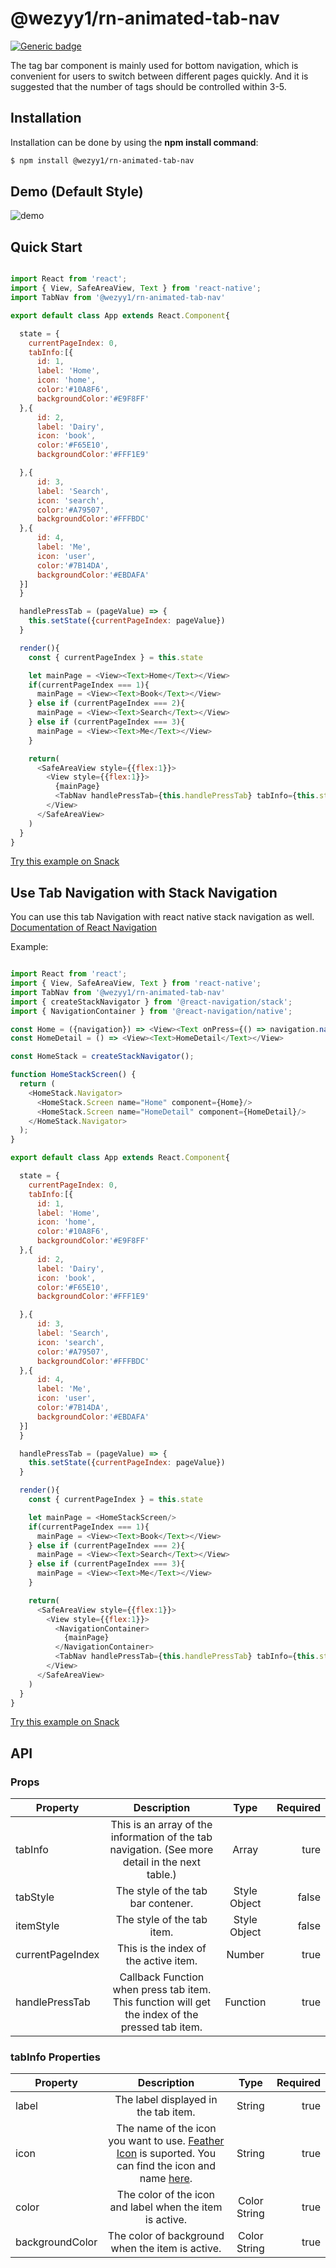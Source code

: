 # @wezyy1/rn-animated-tab-nav
[![Generic badge](https://img.shields.io/badge/npm-6.14.4-green.svg)](https://www.npmjs.com/package/@wezyy1/rn-animated-tab-nav)

The tag bar component is mainly used for bottom navigation, which is convenient for users to switch between different pages quickly. And it is suggested that the number of tags should be controlled within 3-5.

## Installation

Installation can be done by using the **npm install command**:
```bash
$ npm install @wezyy1/rn-animated-tab-nav
```

## Demo (Default Style)

![demo](https://amberyiyao.github.io/tryUploadImg/1590356174629549.gif)


## Quick Start

```javascript

import React from 'react';
import { View, SafeAreaView, Text } from 'react-native';
import TabNav from '@wezyy1/rn-animated-tab-nav'

export default class App extends React.Component{

  state = {
    currentPageIndex: 0,
    tabInfo:[{
      id: 1,
      label: 'Home',
      icon: 'home',
      color:'#10A8F6',
      backgroundColor:'#E9F8FF'
  },{
      id: 2,
      label: 'Dairy',
      icon: 'book',
      color:'#F65E10',
      backgroundColor:'#FFF1E9'

  },{
      id: 3,
      label: 'Search',
      icon: 'search',
      color:'#A79507',
      backgroundColor:'#FFFBDC'
  },{
      id: 4,
      label: 'Me',
      icon: 'user',
      color:'#7B14DA',
      backgroundColor:'#EBDAFA'
  }]
  }

  handlePressTab = (pageValue) => {
    this.setState({currentPageIndex: pageValue})
  }

  render(){
    const { currentPageIndex } = this.state

    let mainPage = <View><Text>Home</Text></View>
    if(currentPageIndex === 1){
      mainPage = <View><Text>Book</Text></View>
    } else if (currentPageIndex === 2){
      mainPage = <View><Text>Search</Text></View>
    } else if (currentPageIndex === 3){
      mainPage = <View><Text>Me</Text></View>
    }

    return(
      <SafeAreaView style={{flex:1}}>
        <View style={{flex:1}}>
          {mainPage}
          <TabNav handlePressTab={this.handlePressTab} tabInfo={this.state.tabInfo} currentPageIndex={this.state.currentPageIndex}/>
        </View>
      </SafeAreaView>
    )
  }
}

```

[Try this example on Snack](https://snack.expo.io/0j0iJiY6I)

## Use Tab Navigation with Stack Navigation

You can use this tab Navigation with react native stack navigation as well. 
[Documentation of React Navigation](https://reactnative.dev/docs/navigation)

Example:
```javascript

import React from 'react';
import { View, SafeAreaView, Text } from 'react-native';
import TabNav from '@wezyy1/rn-animated-tab-nav'
import { createStackNavigator } from '@react-navigation/stack';
import { NavigationContainer } from '@react-navigation/native';

const Home = ({navigation}) => <View><Text onPress={() => navigation.navigate('HomeDetail')}>Home</Text></View>
const HomeDetail = () => <View><Text>HomeDetail</Text></View>

const HomeStack = createStackNavigator();

function HomeStackScreen() {
  return (
    <HomeStack.Navigator>
      <HomeStack.Screen name="Home" component={Home}/>
      <HomeStack.Screen name="HomeDetail" component={HomeDetail}/>
    </HomeStack.Navigator>
  );
}

export default class App extends React.Component{

  state = {
    currentPageIndex: 0,
    tabInfo:[{
      id: 1,
      label: 'Home',
      icon: 'home',
      color:'#10A8F6',
      backgroundColor:'#E9F8FF'
  },{
      id: 2,
      label: 'Dairy',
      icon: 'book',
      color:'#F65E10',
      backgroundColor:'#FFF1E9'

  },{
      id: 3,
      label: 'Search',
      icon: 'search',
      color:'#A79507',
      backgroundColor:'#FFFBDC'
  },{
      id: 4,
      label: 'Me',
      icon: 'user',
      color:'#7B14DA',
      backgroundColor:'#EBDAFA'
  }]
  }

  handlePressTab = (pageValue) => {
    this.setState({currentPageIndex: pageValue})
  }

  render(){
    const { currentPageIndex } = this.state

    let mainPage = <HomeStackScreen/>
    if(currentPageIndex === 1){
      mainPage = <View><Text>Book</Text></View>
    } else if (currentPageIndex === 2){
      mainPage = <View><Text>Search</Text></View>
    } else if (currentPageIndex === 3){
      mainPage = <View><Text>Me</Text></View>
    }

    return(
      <SafeAreaView style={{flex:1}}>
        <View style={{flex:1}}>
          <NavigationContainer>
            {mainPage}
          </NavigationContainer>
          <TabNav handlePressTab={this.handlePressTab} tabInfo={this.state.tabInfo} currentPageIndex={this.state.currentPageIndex}/>
        </View>
      </SafeAreaView>
    )
  }
}

```
[Try this example on Snack](https://snack.expo.io/ITJHGBjoI_)

## API

### Props

|Property|Description|Type|Required|
|-|:-:|:-:|-:|
|tabInfo|This is an array of the information of the tab navigation. (See more detail in the next table.)|Array|ture|
|tabStyle|The style of the tab bar contener.|Style Object|false|
|itemStyle|The style of the tab item.|Style Object|false|
|currentPageIndex|This is the index of the active item.|Number|true|
|handlePressTab|Callback Function when press tab item. This function will get the index of the pressed tab item.|Function|true|

### tabInfo Properties

|Property|Description|Type|Required|
|-|:-:|:-:|-:|
|label|The label displayed in the tab item.|String|true|
|icon|The name of the icon you want to use. [Feather Icon](https://feathericons.com/) is suported. You can find the icon and name [here](https://feathericons.com/).|String|true|
|color|The color of the icon and label when the item is active. |Color String|true|
|backgroundColor|The color of background when the item is active. |Color String|true|